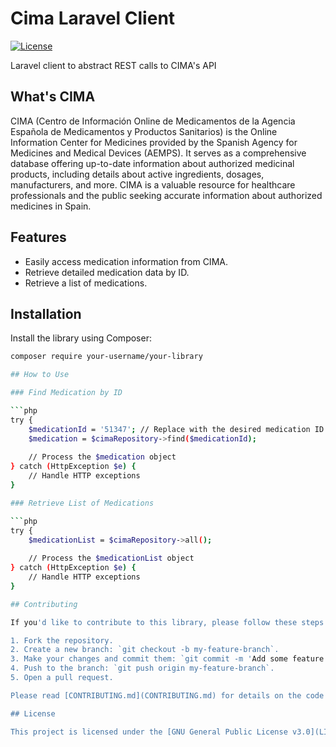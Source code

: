 # Cima Laravel Client
[![License](https://img.shields.io/badge/license-GPL-blue.svg)](https://www.gnu.org/licenses/gpl-3.0.en.html)

Laravel client to abstract REST calls to CIMA's API

## What's CIMA
CIMA (Centro de Información Online de Medicamentos de la Agencia Española de Medicamentos y Productos Sanitarios) is the Online Information Center for Medicines provided by the Spanish Agency for Medicines and Medical Devices (AEMPS). It serves as a comprehensive database offering up-to-date information about authorized medicinal products, including details about active ingredients, dosages, manufacturers, and more. CIMA is a valuable resource for healthcare professionals and the public seeking accurate information about authorized medicines in Spain.
## Features

- Easily access medication information from CIMA.
- Retrieve detailed medication data by ID.
- Retrieve a list of medications.

## Installation

Install the library using Composer:

```bash
composer require your-username/your-library

## How to Use

### Find Medication by ID

```php
try {
    $medicationId = '51347'; // Replace with the desired medication ID
    $medication = $cimaRepository->find($medicationId);
    
    // Process the $medication object
} catch (HttpException $e) {
    // Handle HTTP exceptions
}

### Retrieve List of Medications

```php
try {
    $medicationList = $cimaRepository->all();
    
    // Process the $medicationList object
} catch (HttpException $e) {
    // Handle HTTP exceptions
}

## Contributing

If you'd like to contribute to this library, please follow these steps:

1. Fork the repository.
2. Create a new branch: `git checkout -b my-feature-branch`.
3. Make your changes and commit them: `git commit -m 'Add some feature'`.
4. Push to the branch: `git push origin my-feature-branch`.
5. Open a pull request.

Please read [CONTRIBUTING.md](CONTRIBUTING.md) for details on the code of conduct, and the process for submitting pull requests.

## License

This project is licensed under the [GNU General Public License v3.0](LICENSE).
